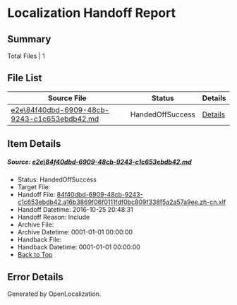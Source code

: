 # <a name='report-top'></a> Localization Handoff Report

## Summary
 Total Files | 1

## File List
 Source File | Status | Details 
 ----------- | ------ | ------- 
 [e2e\84f40dbd-6909-48cb-9243-c1c653ebdb42.md](https://github.com/OpenLocalizationTestOrg/ol-test0/blob/b35d31584df0e1f7e2ebb7978088145796fbf85d/e2e/84f40dbd-6909-48cb-9243-c1c653ebdb42.md) | HandedOffSuccess | [Details](#5c9e1553c08993d80bd3f563e66cd4f9aff6a70e5)

## Item Details
##### <a name='5c9e1553c08993d80bd3f563e66cd4f9aff6a70e5'></a> Source: [e2e\84f40dbd-6909-48cb-9243-c1c653ebdb42.md](https://github.com/OpenLocalizationTestOrg/ol-test0/blob/b35d31584df0e1f7e2ebb7978088145796fbf85d/e2e/84f40dbd-6909-48cb-9243-c1c653ebdb42.md)
* Status: HandedOffSuccess
* Target File: 
* Handoff File: [84f40dbd-6909-48cb-9243-c1c653ebdb42.a16b3869f06f0111fdf0bc809f338f5a2a57a9ee.zh-cn.xlf](https://github.com/OpenLocalizationTestOrg/ol-test0-handoff/blob/5e7eca61d3a1d9490a74d51ef55545dddf4deb6c/ol-handoff/OpenLocalizationTestOrg/ol-test0-zhcn/shujia/ht/84f40dbd-6909-48cb-9243-c1c653ebdb42.a16b3869f06f0111fdf0bc809f338f5a2a57a9ee.zh-cn.xlf)
* Handoff Datetime: 2016-10-25 20:48:31
* Handoff Reason: Include
* Archive File: 
* Archive Datetime: 0001-01-01 00:00:00
* Handback File: 
* Handback Datetime: 0001-01-01 00:00:00
* [Back to Top](#report-top)


## Error Details

Generated by OpenLocalization.
